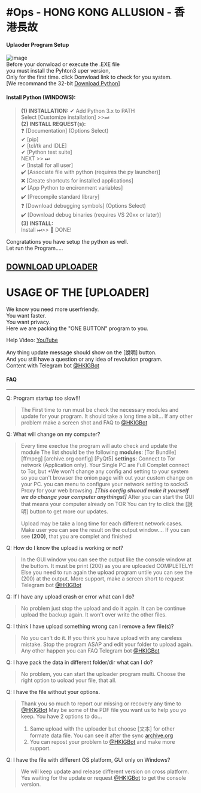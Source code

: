 # #Ops - HONG KONG ALLUSION - 香港長故

#### Uplaoder Program Setup

![image](https://user-images.githubusercontent.com/1324252/157594577-df659b55-d0b8-4615-a07f-b7c8d2be9393.png)<br>
Before your donwload or execute the .EXE file<br>
you must install the Pyhton3 uper version, <br>
Only for the first time. click Donwload link to check for you system.<br>
[We recommand the 32-bit [Download Python](https://www.python.org/downloads/)]

#### Install Python (WINDOWS):

> **(1) INSTALLATION:**
> ✔ Add Python 3.x to PATH<br>
> Select [Customize installation] >>⏭<br>
> **(2) INSTALL REQUEST(s):**<br>
> ❓ [Documentation] (Options Select)<br>
> ✔ [pip]<br>
> ✔ [tcl/tk and IDLE]<br>
> ✔ [Python test suite]<br>
> NEXT >> ⏭<br>
> ✔ [Install for all user]<br>
> ✔️ [Associate file with python (requires the py launcher)]<br>
> ❌ [Create shortcuts for installed applications]<br>
> ✔️ [App Python to encironment variables]<br>
> ✔️ [Precompile standard library]<br>
> ❓ [Download debugging symbols] (Options Select)<br>
> ✔️ [Download debug binaries (requires VS 20xx or later)]<br>
> **(3) INSTALL:**<br>
> Install ⏭>> 👑 DONE!

Congratations you have setup the python as well.<br>
Let run the Program.....<br>
## [DOWNLOAD UPLOADER](https://github.com/constantinedev/HongKongAllusion/releases/download/%E9%A6%99%E6%B8%AF%E9%95%B7%E6%95%85%E4%B8%8A%E8%BC%89%E5%B7%A5%E5%85%B7/HK-ALLUSION-UPLOADER-v0-1-release.exe)

# USAGE OF THE [UPLOADER]

We know you need more userfriendy.<br>
You want faster.<br>
You want privacy.<br>
Here we are packing the "ONE BUTTON" program to you.<br>

Help Video: [YouTube](https://www.youtube.com/watch?v=dSwR7EPHEfA)<br>

Any thing update message should show on the [說明] button.<br>
And you still have a question or any idea of revolution program.<br>
Content with Telegram bot [@HKIGBot](https://t.me/HKIGbot)

#### FAQ

---

Q: Program startup too slow!!!

> The First time to run must be check the necessary modules
> and update for your program.
> It should take a long time a bit...
> If any other problem make a screen shot and FAQ to [@HKIGBot](https://t.me/HKIGbot)

Q: What will change on my computer?

> Every time exectue the program will auto check and update the module
> The list should be the following
> **modules**:
> [Tor Bundile]
> [ffmpeg]
> [archive.org config]
> [PyQt5]
> **settings**:
> Connect to Tor network (Application only).
> Your Single PC are Full Complet connect to Tor, but
> *We won't change any config and setting to your system so you can't browser the onion page with out your custom change on your PC.
> you can menu to configure your network setting to socks5 Proxy for your web browsing.
> ***[**This config shuoud make it yourself we do change your computer anythings!**]***
> After you can start the GUI that means your computer already on TOR
> You can try to click the [說明] button to get more our updates.
>
> Upload may be take a long time for each different network cases.
> Make user you can see the result on the output window....
> If you can see **(200)**, that you are complet and finished

Q: How do I know the upload is working or not?

> In the GUI window you can see the output like the console window at the buttom.
> It must be print (200) as you are uploaded COMPLETELY!
> Else you need to run again the upload program untile you can see the (200) at the output.
> More support, make a screen short to request Telegram bot [@HKIGBot](https://t.me/HKIGbot)

Q: If I have any upload crash or error what can I do?

> No problem just stop the upload and do it again.
> It can be continue upload the backup again.
> It won't over write the other files.

Q: I think I have upload something wrong can I remove a few file(s)?

> No you can't do it.
> If you think you have upload with any careless mistake.
> Stop the program ASAP and edit your folder to upload again. 
> Any other happen you can FAQ Telegram bot [@HKIGBot](https://t.me/HKIGbot)

Q: I have pack the data in different folder/dir what can I do?

> No problem, you can start the uploader program multi.
> Choose the right option to uoload your file, that all.

Q: I have the file without your options.

> Thank you so much to report our missing or recovery any time to [@HKIGBot](https://t.me/HKIGbot)
> May be some of the PDF file you want us to help you yo keep.
> You have 2 options to do...
>
> 1) Same upload with the uploader but choose [文本] for other formate data file.
>    You can see it after the sync [archive.org](https://archive.org/details/@constantinedev)
> 2) You can repost your problem to [@HKIGBot](https://t.me/HKIGbot) and make more support.

Q: I have the file with different OS platform, GUI only on Windows?

> We will keep update and release different version on cross platform.
> Yes waiting for the update or request [@HKIGBot](https://t.me/HKIGbot) to get the console version.
